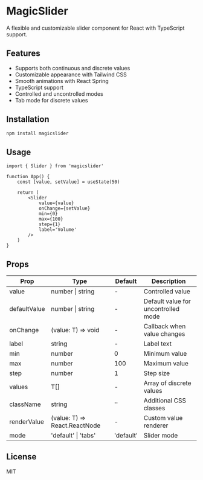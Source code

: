 # MagicSlider

A flexible and customizable slider component for React with TypeScript support.

## Features

- Supports both continuous and discrete values
- Customizable appearance with Tailwind CSS
- Smooth animations with React Spring
- TypeScript support
- Controlled and uncontrolled modes
- Tab mode for discrete values

## Installation

```bash
npm install magicslider
```

## Usage

```tsx
import { Slider } from 'magicslider'

function App() {
	const [value, setValue] = useState(50)

	return (
		<Slider
			value={value}
			onChange={setValue}
			min={0}
			max={100}
			step={1}
			label='Volume'
		/>
	)
}
```

## Props

| Prop         | Type                          | Default   | Description                         |
| ------------ | ----------------------------- | --------- | ----------------------------------- |
| value        | number \| string              | -         | Controlled value                    |
| defaultValue | number \| string              | -         | Default value for uncontrolled mode |
| onChange     | (value: T) => void            | -         | Callback when value changes         |
| label        | string                        | -         | Label text                          |
| min          | number                        | 0         | Minimum value                       |
| max          | number                        | 100       | Maximum value                       |
| step         | number                        | 1         | Step size                           |
| values       | T[]                           | -         | Array of discrete values            |
| className    | string                        | ''        | Additional CSS classes              |
| renderValue  | (value: T) => React.ReactNode | -         | Custom value renderer               |
| mode         | 'default' \| 'tabs'           | 'default' | Slider mode                         |

## License

MIT
